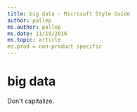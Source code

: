 ```yaml
---
title: big data - Microsoft Style Guide
author: pallep
ms.author: pallep
ms.date: 11/19/2016
ms.topic: article
ms.prod = non-product specific
---
```


# big data

Don't capitalize.
